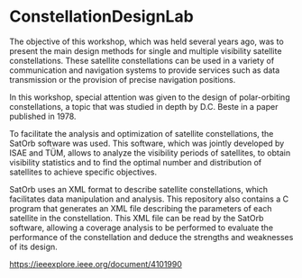 # ConstellationDesignLab

The objective of this workshop, which was held several years ago, was to present the main design methods for single and multiple visibility satellite constellations. These satellite constellations can be used in a variety of communication and navigation systems to provide services such as data transmission or the provision of precise navigation positions.

In this workshop, special attention was given to the design of polar-orbiting constellations, a topic that was studied in depth by D.C. Beste in a paper published in 1978.

To facilitate the analysis and optimization of satellite constellations, the SatOrb software was used. This software, which was jointly developed by ISAE and TÜM, allows to analyze the visibility periods of satellites, to obtain visibility statistics and to find the optimal number and distribution of satellites to achieve specific objectives.

SatOrb uses an XML format to describe satellite constellations, which facilitates data manipulation and analysis. This repository also contains a C program that generates an XML file describing the parameters of each satellite in the constellation. This XML file can be read by the SatOrb software, allowing a coverage analysis to be performed to evaluate the performance of the constellation and deduce the strengths and weaknesses of its design.


https://ieeexplore.ieee.org/document/4101990